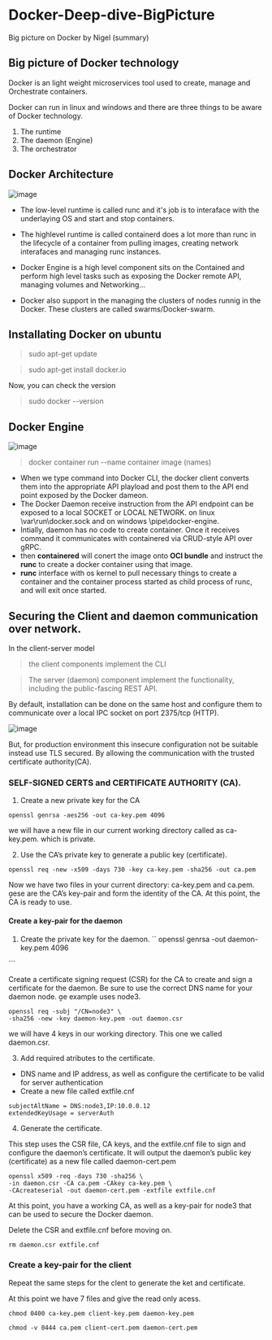 # Docker-Deep-dive-BigPicture
Big picture on Docker by Nigel (summary)

## Big picture of Docker technology

Docker is an light weight microservices tool used to create, manage and Orchestrate containers.

Docker can run in linux and windows and there are three things to be aware of Docker technology.

1. The runtime
2. The daemon (Engine)
3. The orchestrator

## Docker Architecture

![image](https://user-images.githubusercontent.com/38424194/150133269-639f80ba-e66c-46b7-bf81-346e57eafcb8.png)

- The low-level runtime is called runc and it's job is to interaface with the underlaying OS and start and stop containers.

- The highlevel runtime is called containerd does a lot more than runc in the lifecycle of a container from pulling images, creating network interafaces and managing runc instances.

- Docker Engine is a high level component sits on the Contained and perform high level tasks such as exposing the Docker remote API, managing volumes and Networking...

- Docker also support in the managing the clusters of nodes runnig in the Docker. These clusters are called swarms/Docker-swarm.

## Installating Docker on ubuntu

> sudo apt-get update

> sudo apt-get install docker.io

Now, you can check the version

> sudo docker --version

## Docker Engine

![image](https://user-images.githubusercontent.com/38424194/150528287-b909da1d-e594-4366-aa71-ea83dcff7bd8.png)

> docker container run --name container image (names)
- When we type command into Docker CLI, the docker client converts them into the appropriate API playload and post them to the API end point exposed by the Docker dameon.
- The Docker Daemon receive instruction from the API endpoint  can be exposed to a local SOCKET or LOCAL NETWORK. on linux \var\run\docker.sock and on windows \pipe\docker-engine.
- Intially, daemon has no code to create container. Once it receives command it communicates with containered via CRUD-style API over gRPC.
- then **containered** will conert the image onto **OCI bundle** and instruct the **runc** to create a docker container using that image.
- **runc** interface with os kernel to pull necessary things to create a container and the container process started as child process of runc, and will exit once started.


## Securing the Client and daemon communication over network.

In the client-server model
> the client components implement the CLI

> The server (daemon) component implement the functionality, including the public-fascing REST API.

By default, installation can be done on the same host and configure them to communicate over a local IPC socket on port 2375/tcp (HTTP).

![image](https://user-images.githubusercontent.com/38424194/150536627-01e823f5-9b8e-4036-944c-50c8fe2fb775.png)

But, for production environment this insecure configuration not be suitable instead use TLS secured. By allowing the communication with the trusted certificate authority(CA).

### SELF-SIGNED CERTS and CERTIFICATE AUTHORITY (CA).

1. Create a new private key for the CA


```
openssl genrsa -aes256 -out ca-key.pem 4096

```
we will have a new file in our current working directory called as ca-key.pem. which is private.

2. Use the CA’s private key to generate a public key (certificate).
```
openssl req -new -x509 -days 730 -key ca-key.pem -sha256 -out ca.pem

```
Now we have two files in your current directory: ca-key.pem and ca.pem. ese are the CA’s key-pair and form
the identity of the CA. At this point, the CA is ready to use.

#### Create a key-pair for the daemon

1. Create the private key for the daemon.
``
openssl genrsa -out daemon-key.pem 4096
<Snip>
```

Create a certificate signing request (CSR) for the CA to create and sign a certificate for the daemon. Be
sure to use the correct DNS name for your daemon node. e example uses node3.

```
openssl req -subj "/CN=node3" \
-sha256 -new -key daemon-key.pem -out daemon.csr
```

we will have 4 keys in our working directory. This one we called daemon.csr.

3. Add required atributes to the certificate.

- DNS name and IP address, as well as configure the certificate to be valid for server authentication
- Create a new file called extfile.cnf

```
subjectAltName = DNS:node3,IP:10.0.0.12
extendedKeyUsage = serverAuth
```

4. Generate the certificate.

This step uses the CSR file, CA keys, and the extfile.cnf file to sign and configure the daemon’s
certificate. It will output the daemon’s public key (certificate) as a new file called daemon-cert.pem

```
openssl x509 -req -days 730 -sha256 \
-in daemon.csr -CA ca.pem -CAkey ca-key.pem \
-CAcreateserial -out daemon-cert.pem -extfile extfile.cnf
```

At this point, you have a working CA, as well as a key-pair for node3 that can be used to secure the Docker
daemon.

Delete the CSR and extfile.cnf before moving on.

```
rm daemon.csr extfile.cnf
```
### Create a key-pair for the client
Repeat the same steps for the clent to generate the ket and certificate.

At this point we have 7 files and give the read only acess.

````
chmod 0400 ca-key.pem client-key.pem daemon-key.pem
````

```
chmod -v 0444 ca.pem client-cert.pem daemon-cert.pem
````

